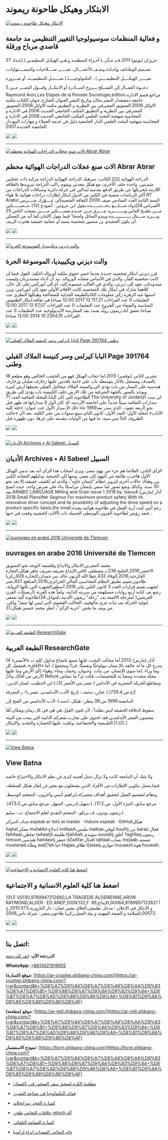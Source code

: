 # الابتكار وهيكل طاحونة ريموند

<a href="https://swt.shibang-china.com/?l=ar&img&k=%D8%A7%D9%84%D8%A7%D8%A8%D8%AA%D9%83%D8%A7%D8%B1+%D9%88%D9%87%D9%8A%D9%83%D9%84+%D8%B7%D8%A7%D8%AD%D9%88%D9%86%D8%A9+%D8%B1%D9%8A%D9%85%D9%88%D9%86%D8%AF" target="_blank">![الابتكار وهيكل طاحونة ريموند](http://static.shibang-china.com/all-800x300/565.jpg)</a>

## و ﻓﻌﺎﻟﻴﺔ اﻟﻤﻨﻈﻤﺎت ﺳﻮﺳﻴﻮﻟﻮﺟﻴﺎ اﻟﺘﻐﻴﻴﺮ اﻟﺘﻨﻈﻴﻤﻲ ﻣﺪ جامعة قاصدي مرباح ورقلة
27 حزيران (يونيو) 2011.ﻗـﺪ ﺗﺘـﺄﺛﺮ ـﺎ أﺟـﺰاء اﳌﻨﻈﻤـﺔ و.ﻫـﻲ اﳍﻴﻜـﻞ اﻟﺘﻨﻈﻴﻤـﻲ.(.إﻋـﺪاد ﺗﺼـﻤﻴﻢ اﻟﻮﻇـﺎﺋﻒ وإﻋـﺎدة وﺻـﻒ.اﻷﻋﻤــــﺎل، ﺗﻐﻴــــﲑ ﺻــــﻼﺣﻴﺎت واﳌﺴــــﺌﻮﻟﻴﺎت، ﺗﻐﻴــــﲑ اﳍﻴﻜــــﻞ اﻟﺘﻨﻈﻴﻤــــﻲ.) ، اﻟﺘﻜﻨﻮﻟﻮﺟﻴــــﺎ.(.ﺗﻌــــﺪﻳﻞ.اﻟﺘﻨﻈﻴﻤﻴــﺔ، أو ﺿــﺮورة دﻋــﻮة اﻟﻌﻤــﺎل إﱃ اﻟﺘﺴــﻠﺢ ﺑــﺮوح اﳌﺒــﺎدرة أو اﻻﺑﺘﻜــﺎر وﻗﺒــﻮل اﻟﺘﻐﻴــﲑ ﻣــﻦ.5 Raymond Aron,Les Etapes de la Pensée Sociologie,édition.ﻣﺮاﺟﻊ ﻗﺴﻢ اﻻدارة جامعة دمشقدار اﻟﻨﺸﺮ.ﻣﻜﺎن وﺗﺎرﻳﺦ اﻟﻨﺸﺮ.اﻟﻌﻨﻮان اﻟﺸﺎرح.ﻋﻨﻮان اﻟﻜﺘﺎب.ﻣﻜﺘﺒﺔ اﻻواﺋﻞ.2008.اﻟﺘﺴﻮﻳﻖ اﻟﻤﺼﺮﻓﻲ ﺑﻴﻦ اﻟﻨﻈﺮﻳﺔ و اﻟﺘﻄﺒﻴﻖ.ﻣﻜﺘﺒﺔ اﻻواﺋﻞ.2008.اﻟﺘﺴﻮﻳﻖ اﻟﻤﺼﺮﻓﻲ ﺑﻴﻦ اﻟﻨﻈﺮﻳﺔ و اﻟﺘﻄﺒﻴﻖ.اﻟﻤﻜﺘﺐ اﻟﺠﺎﻣﻌﻲ اﻟﺤﺪﻳﺚ.2008.ﻓﻲ اﻻدارة و اﻟﻤﺤﺎﺳﺒﺔ.ﻣﻨﻬﺠﺒﺔ اﻟﺒﺤﺚ اﻟﻌﻠﻤﻲ.اﻟﻤﻜﺘﺐ اﻟﺠﺎﻣﻌﻲ اﻟﺤﺪﻳﺚ.2008.ﻓﻲ اﻻدارة و اﻟﻤﺤﺎﺳﺒﺔ.ﻣﻨﻬﺠﺒﺔ اﻟﺒﺤﺚ اﻟﻌﻠﻤﻲ.اﻟﺪار اﻟﺠﺎﻣﻌﻴﺔ.دﻟﻴﻞ ﻓﻦ ﺧﺪﻣﺔ اﻟﻌﻤﻼء و ﻣﻬﺎرات اﻟﺒﻴﻊ.دار اﻟﺠﺎﻣﻌﻴﺔ اﻟﺠﺪﻳﺪة.2007.


<a href="https://whatsapp.shibangsoft.com/WhatsApp.php" target="_blank" title="WhatsApp">![](http://static.shibang-china.com/icon/whatsapp.png)</a> <a href="https://swt.shibang-china.com/?l=ar&icon&k=%D8%A7%D9%84%D8%A7%D8%A8%D8%AA%D9%83%D8%A7%D8%B1+%D9%88%D9%87%D9%8A%D9%83%D9%84+%D8%B7%D8%A7%D8%AD%D9%88%D9%86%D8%A9+%D8%B1%D9%8A%D9%85%D9%88%D9%86%D8%AF" target="_blank">![](http://static.shibang-china.com/icon/chat-ar.png)</a>

---

<a href="https://swt.shibang-china.com/?l=ar&img&k=%D8%A7%D9%84%D8%A7%D8%A8%D8%AA%D9%83%D8%A7%D8%B1+%D9%88%D9%87%D9%8A%D9%83%D9%84+%D8%B7%D8%A7%D8%AD%D9%88%D9%86%D8%A9+%D8%B1%D9%8A%D9%85%D9%88%D9%86%D8%AF" target="_blank">![الات صنع عجلات الدراجات الهوائية محطم Abrar Abrar](http://static.shibang-china.com/all-800x300/33.jpg)</a>

## الات صنع عجلات الدراجات الهوائية محطم Abrar Abrar
الدراجة الهوائية [[[[[ الكاتب: سرهنك الدراجة الهوائية الدراجة مركبة ذات عجلتين مثبتـتين، واحدة خلف الأخرى، مع هيكل معدني ويقوم راكب الدراجة بتزويدها بالطاقة اللازمة لتحريكها عن طريق الدفع بقدميه لبدالين في حركة دائرية وسباقات الدراجات من أكثر الرياضات شعبية في الكثير من الدول.ابتكار إطارات دراجات هوائية بلا هواء RT Arabic.السنة الثانية العدد السادس صيف 2009 الثقافة الشعبيةإلي عــــوّرك ضــــرس األضراس.24إدواه شـــلـــع بـحـــديـــــده.يقول ابن عروس : أنموذج )12(:.مــســــــكين مـــن يطبـخ الفاس.ويــــــــريد مــــرق مــن حديده.مســـــكين مـــــن يصحب الناس.25 ويـــريد مــــنال يـــــــريـــده.ويبدو التماثل واضحا ً فيما يقول االثنان.كما أنه من الممكن أن يكون الحميدي بن منصور.شخصية يمنية أو عمانية حقيقية هجرت الريف.


<a href="https://whatsapp.shibangsoft.com/WhatsApp.php" target="_blank" title="WhatsApp">![](http://static.shibang-china.com/icon/whatsapp.png)</a> <a href="https://swt.shibang-china.com/?l=ar&icon&k=%D8%A7%D9%84%D8%A7%D8%A8%D8%AA%D9%83%D8%A7%D8%B1+%D9%88%D9%87%D9%8A%D9%83%D9%84+%D8%B7%D8%A7%D8%AD%D9%88%D9%86%D8%A9+%D8%B1%D9%8A%D9%85%D9%88%D9%86%D8%AF" target="_blank">![](http://static.shibang-china.com/icon/chat-ar.png)</a>

---

<a href="https://swt.shibang-china.com/?l=ar&img&k=%D8%A7%D9%84%D8%A7%D8%A8%D8%AA%D9%83%D8%A7%D8%B1+%D9%88%D9%87%D9%8A%D9%83%D9%84+%D8%B7%D8%A7%D8%AD%D9%88%D9%86%D8%A9+%D8%B1%D9%8A%D9%85%D9%88%D9%86%D8%AF" target="_blank">![والت ديزني ويكيبيديا، الموسوعة الحرة](http://static.shibang-china.com/all-800x300/805.jpg)</a>

## والت ديزني ويكيبيديا، الموسوعة الحرة
قرر ديزني ابتكار شخصية جديدة بعدما خسر حقوق ملكية أوزوالد.اختُلِفَ القول فيما إن كانت شخصية الفأر، والذي في الأساس مشابه لأوزوالد، بيد أن أذناه مستديرتان وليست ممدودتان، تعود إلى ديزني، والذي في الغالب منسوبة إليه، أم إلى أيوركس.على كل حال، كلاهما شارك في ابتكار تلك الشخصية.كانت الأفلام الأولى تعود إلى أيوركس، وبرز اسمها.عبد الزهرة زكي معلومات الكاتبالطبيعة الجدلية للمصالحة وهيكلها النظري عدد التعليقات 0 عدد القراءات 117,21 12 2017 12:00 صباحا.في ثقافة.ابتكار الطقوس المناسبة والشفاء من الجروح عدد التعليقات 0 عدد القراءات 67,07 12 2017 12:00 صباحا.عشق آباد.ريمون رويَّه بصدد نقد الممارسة الأيديولوجية عدد التعليقات 0 عدد القراءات 2354,15 10 2014 12:00 صباحا.


<a href="https://whatsapp.shibangsoft.com/WhatsApp.php" target="_blank" title="WhatsApp">![](http://static.shibang-china.com/icon/whatsapp.png)</a> <a href="https://swt.shibang-china.com/?l=ar&icon&k=%D8%A7%D9%84%D8%A7%D8%A8%D8%AA%D9%83%D8%A7%D8%B1+%D9%88%D9%87%D9%8A%D9%83%D9%84+%D8%B7%D8%A7%D8%AD%D9%88%D9%86%D8%A9+%D8%B1%D9%8A%D9%85%D9%88%D9%86%D8%AF" target="_blank">![](http://static.shibang-china.com/icon/chat-ar.png)</a>

---

<a href="https://swt.shibang-china.com/?l=ar&img&k=%D8%A7%D9%84%D8%A7%D8%A8%D8%AA%D9%83%D8%A7%D8%B1+%D9%88%D9%87%D9%8A%D9%83%D9%84+%D8%B7%D8%A7%D8%AD%D9%88%D9%86%D8%A9+%D8%B1%D9%8A%D9%85%D9%88%D9%86%D8%AF" target="_blank">![البابا كيرلس وسر كنيسة الملاك القبلي Page 391764 وطنى](http://static.shibang-china.com/all-800x300/143.jpg)</a>

## البابا كيرلس وسر كنيسة الملاك القبلي Page 391764 وطنى
18 تشرين الثاني (نوفمبر) 2015.اما حجاب الهيكل فهو من الخشب الخالص وهو مطعم بالصدف ومسجل بالاثار يتوسطه باب علي جانبة نافذتين عليها زخارف صلبان وزخارف هندسيه علي اليسار من باب يؤدي الي.وكنيسة الملاك ميخائيل القبلى يحيطها ارض كبيرة ويوجد بالسور بالجهة الشرقية من تلك الارض خلف الكنيسة باب يؤدى إلى طريق الطاحونة التى كان البابا.المجلة الثقافية العدد 71 The University of Jordanلي ست الإ سدارات الثقافية سيئاً جديداً على اجامعة الأردنية، اإذ كان اأول اإ سداراتها قد ظهر قبل نحو اأربعة عقود.، الذي سدر بعد1969 جاء ذلك الإ سدار الأول حت عنوان: »جلة كلية الآداب« امجلد الأول: العدد الأول، كانون الثاي.سبع سنوات من عمر الكلية، بعد اأن »حالت الظروف التاأ سي سية، ما فيها من اأوليات مقدمة على غرها، دون ظهوره قبل.


<a href="https://whatsapp.shibangsoft.com/WhatsApp.php" target="_blank" title="WhatsApp">![](http://static.shibang-china.com/icon/whatsapp.png)</a> <a href="https://swt.shibang-china.com/?l=ar&icon&k=%D8%A7%D9%84%D8%A7%D8%A8%D8%AA%D9%83%D8%A7%D8%B1+%D9%88%D9%87%D9%8A%D9%83%D9%84+%D8%B7%D8%A7%D8%AD%D9%88%D9%86%D8%A9+%D8%B1%D9%8A%D9%85%D9%88%D9%86%D8%AF" target="_blank">![](http://static.shibang-china.com/icon/chat-ar.png)</a>

---

<a href="https://swt.shibang-china.com/?l=ar&img&k=%D8%A7%D9%84%D8%A7%D8%A8%D8%AA%D9%83%D8%A7%D8%B1+%D9%88%D9%87%D9%8A%D9%83%D9%84+%D8%B7%D8%A7%D8%AD%D9%88%D9%86%D8%A9+%D8%B1%D9%8A%D9%85%D9%88%D9%86%D8%AF" target="_blank">![الأديان Archives • Al Sabeel السبيل](http://static.shibang-china.com/all-800x300/1449.jpg)</a>

## الأديان Archives • Al Sabeel السبيل
الرأي الثاني: الفلاشا هم جزء من يهود مصر، ويرى أصحاب هذا الرأي أنه بعد تدمير الهيكل الأول هاجرت طائفة من اليهود إلى مصر، ومنها إلى الحبشة، ودليلهم التشابه الكبير بين.وهناك حالات أخرى لتزوير عظام “إنسان جاوه”، والذي لم تُكشف حقيقته إلا بعد نحو 30 سنة، وكذلك وضع تصور لما سمي بإنسان نبراسكا بناء على ضرس واحد، حيث اتضح بعد.ARABIC LANGUAGE Milling and Grain issue 1 2018 by. Issuu4 آذار (مارس) 2018.Small Plansifter Seginus For maximum product safety With its innovative drive concept and its possibility of adjusting the drive speed on a product specific basis,the small.رغم أنني كنت أريد العمل في طاحونة هوائية بشدة ، فبعد رؤيتي لطاحونة القرون الوسطى الجميلة ذات اآلالت الخشبية وقعت في حبها.


<a href="https://whatsapp.shibangsoft.com/WhatsApp.php" target="_blank" title="WhatsApp">![](http://static.shibang-china.com/icon/whatsapp.png)</a> <a href="https://swt.shibang-china.com/?l=ar&icon&k=%D8%A7%D9%84%D8%A7%D8%A8%D8%AA%D9%83%D8%A7%D8%B1+%D9%88%D9%87%D9%8A%D9%83%D9%84+%D8%B7%D8%A7%D8%AD%D9%88%D9%86%D8%A9+%D8%B1%D9%8A%D9%85%D9%88%D9%86%D8%AF" target="_blank">![](http://static.shibang-china.com/icon/chat-ar.png)</a>

---

<a href="https://swt.shibang-china.com/?l=ar&img&k=%D8%A7%D9%84%D8%A7%D8%A8%D8%AA%D9%83%D8%A7%D8%B1+%D9%88%D9%87%D9%8A%D9%83%D9%84+%D8%B7%D8%A7%D8%AD%D9%88%D9%86%D8%A9+%D8%B1%D9%8A%D9%85%D9%88%D9%86%D8%AF" target="_blank">![ouvrages en arabe 2016 Université de Tlemcen](http://static.shibang-china.com/all-800x300/408.jpg)</a>

## ouvrages en arabe 2016 Université de Tlemcen
محمد المغربي,الابتكار والابداع وفلسفة التوجه نحو التسويق الاخضر,2016,الخليج.238,د.مصطفى كافي,الإبداع تعريفه.شريف ماهر هيكل,التجارة الخارجية,2016,الوفاء.432,عطا الله الزبون خالد بني حمدان,التجارة.826,زكريا طاحون,تقييم تطبيق النظام المحاسبى المالى الجزائرى,2016,المناهج.827,عمر لشهب,تقييم قرارات.العدد 3 كانون الثاين يناير 2016 أسطورالشهرة التي نالتها الرواية، رشع يف كتابة أربع روايات مستلهمة من سريته الذاتية، وتُعدُّ هذه الفرتة )أربعينيّات القرن العرشين( املرحلة الالمعة يف &quot;رحلة&quot; ريمون األدبية،.لتتواىل.34)طاحونة آلية تسعى لتوليد الحركة يف ثبات غري مألوفيف الحاالت القصوى التي ليس لها منفذ&quot;.ولكن، من.ويف ما يخص &quot;حرية الرأي&quot;، انظر محمد حسني هيكل،31.


<a href="https://whatsapp.shibangsoft.com/WhatsApp.php" target="_blank" title="WhatsApp">![](http://static.shibang-china.com/icon/whatsapp.png)</a> <a href="https://swt.shibang-china.com/?l=ar&icon&k=%D8%A7%D9%84%D8%A7%D8%A8%D8%AA%D9%83%D8%A7%D8%B1+%D9%88%D9%87%D9%8A%D9%83%D9%84+%D8%B7%D8%A7%D8%AD%D9%88%D9%86%D8%A9+%D8%B1%D9%8A%D9%85%D9%88%D9%86%D8%AF" target="_blank">![](http://static.shibang-china.com/icon/chat-ar.png)</a>

---

<a href="https://swt.shibang-china.com/?l=ar&img&k=%D8%A7%D9%84%D8%A7%D8%A8%D8%AA%D9%83%D8%A7%D8%B1+%D9%88%D9%87%D9%8A%D9%83%D9%84+%D8%B7%D8%A7%D8%AD%D9%88%D9%86%D8%A9+%D8%B1%D9%8A%D9%85%D9%88%D9%86%D8%AF" target="_blank">![ﺍﻟﻄﺒﻌﺔ ﺍﻟﻌﺮﺑﻴﺔ ResearchGate](http://static.shibang-china.com/all-800x300/288.jpg)</a>

## ﺍﻟﻄﺒﻌﺔ ﺍﻟﻌﺮﺑﻴﺔ ResearchGate
14 آذار (مارس) 2013.أما مجالت البحث، فإنها تتسع باتساع مدلول كلم ت.»الأنفس« يندرج كل ما له عالقة بالإ نسان بيولوجيًّا ونفسيًّا، فردًا ومجتمعً ا، أما »الآفاق«،.فتشمل كل ما سوى الإنسان، من نبات، وحيوان، وجماد، وماء، وهواء )أي الأرض وما.عليها(، وما وراء الأرض من أفالك.ولأنَّ Nature مجلة متعددة ومتعدِّ يَة للتخصصات،.فكث ي ًا ما تتماس وتتقاطع.ﺍﻟﺤﺭﻜﺔ ﺍﻟﺸﻌﺭﻴﺔ ﻓﻲ ﺍﻷﻨﺩﻟﺱ ( ﻋﺼﺭ ﺒﻨﻲ ﺍﻷﺤﻤﺭ )3(.) ﺍﺑﻦ ﺍﳋﻄﻴﺐ، ﻟﺴﺎﻥ ﺍﻟﺪﻳﻦ.: 2ﺝ.ﺹ.739.4(.) ﻋﻨﺎﱐ، ﳏﻤﺪ.: ﺗﺎﺭﻳﺦ ﺍﻷﺩﺏ ﺍﻷﻧﺪﻟﺴ.ﻲ، ﻣﺼﺮ.ﺩﺍ: ﺭ ﺍﳌﻌﺮﻓﺔ ﺍﳉﺎﻣﻌﻴﺔ.1999.ﺹ.39.ﻳﻨﻈﺮ.: ﻫﻴﻜﻞ، ﺍﲪﺪ.ﺍ: ﻷﺩﺏ ﺍﻷﻧﺪﻟﺴﻲ ﻣﻦ ﺍﻟﻔﺘﺢ ﺇﱃ ﺳﻘﻮﻁ.ﺍﳋﻼﻓﺔ.ﺍﻟﺤﻘﻴﻘﺔ ﻟﻴﺱ ﺘﻘﻠﻴﺩﺍﹰ، ﻷﻥ ﻓﻨﻭﻥ ﺍﻟﻘﻭل ﻫﻲ ﻫﻲ ﻓﻲ ﻜل ﺯﻤﺎﻥ ﻭﻤﻜﺎﻥ.ﺃﻤّﺎ ﻤﻀﻤﻭﻥ ﺍﻟﺸﻌﺭ ﺍﻷﻨﺩﻟﺴـﻲ.ﻓﻘﺩ ﺍﺤﺘﻭﻯ ﻋﻠﻰ ﺘﺠﺎﺭﺏ ﺸﻌﺭﺍﺌﻪِ ﺍﻟﺫﺍﺘﻴﺔ ﺍﻟﺘﻲ ﻨﺒﻌﺕ ﻤﻥ ﺍﻟﺒﻴﺌﺔ ﺍﻟﻁﺒﻴﻌﻴﺔ ﻭﺍﻻﺠﺘﻤﺎﻋﻴﺔ، ﻭﻏﻠﺒﺕ ﻋﻠﻴﻬﺎ.ﺍﻟﺤﻀﺎﺭﺓ ﻭﺍﻟﺘﺠﺩﻴﺩ ﻭﺍﻻﺒﺘﻜﺎﺭ.)2(.1(.).


<a href="https://whatsapp.shibangsoft.com/WhatsApp.php" target="_blank" title="WhatsApp">![](http://static.shibang-china.com/icon/whatsapp.png)</a> <a href="https://swt.shibang-china.com/?l=ar&icon&k=%D8%A7%D9%84%D8%A7%D8%A8%D8%AA%D9%83%D8%A7%D8%B1+%D9%88%D9%87%D9%8A%D9%83%D9%84+%D8%B7%D8%A7%D8%AD%D9%88%D9%86%D8%A9+%D8%B1%D9%8A%D9%85%D9%88%D9%86%D8%AF" target="_blank">![](http://static.shibang-china.com/icon/chat-ar.png)</a>

---

<a href="https://swt.shibang-china.com/?l=ar&img&k=%D8%A7%D9%84%D8%A7%D8%A8%D8%AA%D9%83%D8%A7%D8%B1+%D9%88%D9%87%D9%8A%D9%83%D9%84+%D8%B7%D8%A7%D8%AD%D9%88%D9%86%D8%A9+%D8%B1%D9%8A%D9%85%D9%88%D9%86%D8%AF" target="_blank">![View Batna](http://static.shibang-china.com/all-800x300/1497.jpg)</a>

## View Batna
ﻭﻻ ﺷﻚ ﺃﻥ ﺍﳉﺎﻣﻌﺔ ﻛﺎﻧﺖ ﻭﻻ ﺗﺰﺍﻝ ﲢﺘﻞ ﺃﳘﻴﺔ ﻛﱪﻯ ﰲ ﻧﻈﻢ ﺍﻻﺑﺘﻜﺎﺭ ﻭﺍﻻﺧﺘﺮﺍﻉ ﺧﺎﺻﺔ ﻓﻴﻤﺎ.ﻳﺘﺼﻞ ﺑﺘﻜﻮﻳﻦ ﺍﻹﻃﺎﺭﺍﺕ.ﻣﻦ ﺍﻷﻓﺮﺍﺩ ﺍﻟﺬﻳﻦ ﻳﺸﺘﻐﻠﻮﻥ.ﻣﻊ ﺑﻌﺾ ﰲ ﺇﻃﺎﺭ ﻫﻴﻜﻞ ﻟﻠﺴﻠﻄﺔ، ﻭﻧﻈﺎﻡ ﻟﺘﻘﺴﻴﻢ ﺍﻟﻌﻤﻞ ﻟﺘﺤﻘﻴﻖ ﺃﻫﺪﺍﻑ ﻣﺸﺘﺮﻛﺔ.ﺇﺑﺮﺍﻫﻴﻢ ﺃﻧﻴﺲ ﻭﺁﺧﺮﻭﻥ.: ﺍﳌﻌﺠﻢ ﺍﻟﻮﺳﻴﻂ، ﻣﺮﺟﻊ ﺳﺎﺑﻖ، ﺍﳉﺰﺀ ﺍﻷﻭﻝ، ﺹ.17.2(. ).ﺳﻬﻴﻞ ﺇﺩﺭﻳﺲ، ﺍﳌﻨﻬﻞ، ﻣﺮﺟﻊ ﺳﺎﺑﻖ،ﺹ.473.3(. ).ﺭﳝﻮﻥ ﺑﻮﺩﻭﻥ، ﻑ.ﺑﺮﻳﻜﻮ.: ﺍﳌﻌﺠﻢ ﺍﻟﻨﻘﺪﻱ ﻟﻌﻠﻢ ﺍﻻﺟﺘﻤﺎﻉ، ﺕ.: ﺳﻠﻴﻢ ﺣﺪﺍﺩ،.ﺍﳉﺰﺍﺋﺮ.espeak ar listx at master · rhdunn espeak · GitHubهيكل hajkal.مفكر mufakkir.اندلاع indilaaA.ملبس malbas.كوفي kuufiij.برز baraz.فعال faAAaal.تعاطي taAaat[ii.طليعة t[aliiAah.سويدي suuiidiij.أغلق ?agHlaq.ريمون riimuun.هندسي handasiij.جعفر dZaAfar.اقتتال iqtitaal.نصاب nis[aab.مستند mustanad.وطأة wat[?ah.حيا Hajjaa.طلاق t[alaaq.موازي muuaazii.هوة huuwah.


<a href="https://whatsapp.shibangsoft.com/WhatsApp.php" target="_blank" title="WhatsApp">![](http://static.shibang-china.com/icon/whatsapp.png)</a> <a href="https://swt.shibang-china.com/?l=ar&icon&k=%D8%A7%D9%84%D8%A7%D8%A8%D8%AA%D9%83%D8%A7%D8%B1+%D9%88%D9%87%D9%8A%D9%83%D9%84+%D8%B7%D8%A7%D8%AD%D9%88%D9%86%D8%A9+%D8%B1%D9%8A%D9%85%D9%88%D9%86%D8%AF" target="_blank">![](http://static.shibang-china.com/icon/chat-ar.png)</a>

---

<a href="https://swt.shibang-china.com/?l=ar&img&k=%D8%A7%D9%84%D8%A7%D8%A8%D8%AA%D9%83%D8%A7%D8%B1+%D9%88%D9%87%D9%8A%D9%83%D9%84+%D8%B7%D8%A7%D8%AD%D9%88%D9%86%D8%A9+%D8%B1%D9%8A%D9%85%D9%88%D9%86%D8%AF" target="_blank">![اضغط هنا كلية العلوم الانسانية و الاجتماعية](http://static.shibang-china.com/all-800x300/309.jpg)</a>

## اضغط هنا كلية العلوم الانسانية و الاجتماعية
131,F 00130,9789947212660,LA TRAGEDIE ALGERIENNE,ARON RAYMOND,ALGER : ED ANEP,2009.132,F .65,أ 00064,9789957122621,الإبداع و الابتكار في الإعلان : مدخل تطبيقي,العلاق بشير,عمان : دار اليازورية,2010.573,ج 00572,السلامة و الصحة المهنية و بيئة العمل,زكريا طاحون,مصر : شركة ناس,2006.

<a href="https://whatsapp.shibangsoft.com/WhatsApp.php" target="_blank" title="WhatsApp">![](http://static.shibang-china.com/icon/whatsapp.png)</a> <a href="https://swt.shibang-china.com/?l=ar&icon&k=%D8%A7%D9%84%D8%A7%D8%A8%D8%AA%D9%83%D8%A7%D8%B1+%D9%88%D9%87%D9%8A%D9%83%D9%84+%D8%B7%D8%A7%D8%AD%D9%88%D9%86%D8%A9+%D8%B1%D9%8A%D9%85%D9%88%D9%86%D8%AF" target="_blank">![](http://static.shibang-china.com/icon/chat-ar.png)</a>

---
## اتصل بنا:

**الدردشة الآن:** [انقر للدردشة](https://swt.shibang-china.com?l=ar&contact&k=%D8%A7%D9%84%D8%A7%D8%A8%D8%AA%D9%83%D8%A7%D8%B1+%D9%88%D9%87%D9%8A%D9%83%D9%84+%D8%B7%D8%A7%D8%AD%D9%88%D9%86%D8%A9+%D8%B1%D9%8A%D9%85%D9%88%D9%86%D8%AF)

**WhatsApp:**  [+8613621919955](https://whatsapp.shibangsoft.com/WhatsApp.php)

**موقع (كسارة):** [https://ar-crusher.shibang-china.com/](https://ar-crusher.shibang-china.com/?l=ar&contact&k=%D8%A7%D9%84%D8%A7%D8%A8%D8%AA%D9%83%D8%A7%D8%B1+%D9%88%D9%87%D9%8A%D9%83%D9%84+%D8%B7%D8%A7%D8%AD%D9%88%D9%86%D8%A9+%D8%B1%D9%8A%D9%85%D9%88%D9%86%D8%AF)

**موقع (مطحنة):** [https://ar-mill.shibang-china.com/](https://ar-mill.shibang-china.com/?l=ar&contact&k=%D8%A7%D9%84%D8%A7%D8%A8%D8%AA%D9%83%D8%A7%D8%B1+%D9%88%D9%87%D9%8A%D9%83%D9%84+%D8%B7%D8%A7%D8%AD%D9%88%D9%86%D8%A9+%D8%B1%D9%8A%D9%85%D9%88%D9%86%D8%AF)

**نموذج الاستفسار:** [https://form.shibang-china.com](https://form.shibang-china.com?l=ar&contact&k=%D8%A7%D9%84%D8%A7%D8%A8%D8%AA%D9%83%D8%A7%D8%B1+%D9%88%D9%87%D9%8A%D9%83%D9%84+%D8%B7%D8%A7%D8%AD%D9%88%D9%86%D8%A9+%D8%B1%D9%8A%D9%85%D9%88%D9%86%D8%AF)

* [مطحنة الكرة لسحق سعر الصخور في باكستان](../30/%D9%85%D8%B7%D8%AD%D9%86%D8%A9%20%D8%A7%D9%84%D9%83%D8%B1%D8%A9%20%D9%84%D8%B3%D8%AD%D9%82%20%D8%B3%D8%B9%D8%B1%20%D8%A7%D9%84%D8%B5%D8%AE%D9%88%D8%B1%20%D9%81%D9%8A%20%D8%A8%D8%A7%D9%83%D8%B3%D8%AA%D8%A7%D9%86.md)

* [فوائد التكنولوجيا في صناعة التعدين](../27/%D9%81%D9%88%D8%A7%D8%A6%D8%AF%20%D8%A7%D9%84%D8%AA%D9%83%D9%86%D9%88%D9%84%D9%88%D8%AC%D9%8A%D8%A7%20%D9%81%D9%8A%20%D8%B5%D9%86%D8%A7%D8%B9%D8%A9%20%D8%A7%D9%84%D8%AA%D8%B9%D8%AF%D9%8A%D9%86.md)

* [كسارة الحجر نيو انجلاند](../26/%D9%83%D8%B3%D8%A7%D8%B1%D8%A9%20%D8%A7%D9%84%D8%AD%D8%AC%D8%B1%20%D9%86%D9%8A%D9%88%20%D8%A7%D9%86%D8%AC%D9%84%D8%A7%D9%86%D8%AF.md)

* [حلاقات النحاس طحن retsch آلة](../26/%D8%AD%D9%84%D8%A7%D9%82%D8%A7%D8%AA%20%D8%A7%D9%84%D9%86%D8%AD%D8%A7%D8%B3%20%D8%B7%D8%AD%D9%86%20retsch%20%D8%A2%D9%84%D8%A9.md)

* [كسارة القمامة التلقائي](../27/%D9%83%D8%B3%D8%A7%D8%B1%D8%A9%20%D8%A7%D9%84%D9%82%D9%85%D8%A7%D9%85%D8%A9%20%D8%A7%D9%84%D8%AA%D9%84%D9%82%D8%A7%D8%A6%D9%8A.md)

* [خام النحاس المعدات إثراء لزامبيا](../28/%D8%AE%D8%A7%D9%85%20%D8%A7%D9%84%D9%86%D8%AD%D8%A7%D8%B3%20%D8%A7%D9%84%D9%85%D8%B9%D8%AF%D8%A7%D8%AA%20%D8%A5%D8%AB%D8%B1%D8%A7%D8%A1%20%D9%84%D8%B2%D8%A7%D9%85%D8%A8%D9%8A%D8%A7.md)